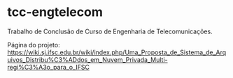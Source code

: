 # tcc-engtelecom

Trabalho de Conclusão de Curso de Engenharia de Telecomunicações.

Página do projeto: https://wiki.sj.ifsc.edu.br/wiki/index.php/Uma_Proposta_de_Sistema_de_Arquivos_Distribu%C3%ADdos_em_Nuvem_Privada_Multi-regi%C3%A3o_para_o_IFSC